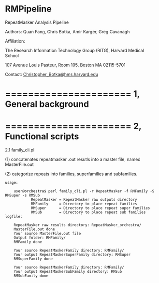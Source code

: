 RMPipeline
==========

RepeatMasker Analysis Pipeline

Authors: Quan Fang, Chris Botka, Amir Karger, Greg Cavanagh

Affiliation: 

The Research Information Technology Group (RITG), Harvard Medical School

107 Avenue Louis Pasteur, Room 105, Boston MA 02115-5701

Contact: Christopher_Botka@hms.harvard.edu


======================
1, General background
======================



======================
2, Functional scripts 
======================

2.1 family_cli.pl 

(1) concatenates repeatmasker .out resutls into a master file, named MasterFile.out

(2) categorize repeats into families, superfamilies and subfamilies. 
    
    usage:
        
        user@orchestra$ perl family_cli.pl -r RepeatMasker -f RMFamily -S RMSuper -s RMSub         
                RepeatMasker = RepeatMasker raw outputs directory
                RMFamily     = Directory to place repeat families
                RMSuper      = Directory to place repeat super families
                RMSub        = Directory to place repeat sub families            
    logfile:
    
        RepeatMasker raw results directory: RepeatMasker_orchestra/
        MasterFile.out done
        Your source MasterFile.out file
        Output folder: RMFamily/
        RMFamily done
        
        Your source RepeatMaskerFamily directory: RMFamily/
        Your output RepeatMaskerSuperFamily directory: RMSuper
        RMSuperFamily done

        Your source RepeatMaskerFamily directory: RMFamily/
        Your output RepeatMaskerSubFamily directory: RMSub        
        RMSubFamily done








